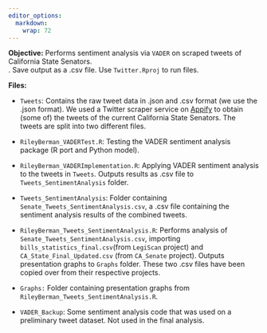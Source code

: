 ```yaml
---
editor_options: 
  markdown: 
    wrap: 72
---
```


**Objective:** Performs sentiment analysis via `VADER` on scraped tweets of California State Senators.  
. Save output as a .csv file. Use `Twitter.Rproj` to run files. 

**Files:**

-   `Tweets`: Contains the raw tweet data in .json and .csv format (we use the .json format). We used a Twitter scraper service on 
    [Appify](https://apify.com/) to obtain (some of) the tweets of the current California State Senators. The tweets are 
    split into two different files. 

-   `RileyBerman_VADERTest.R`: Testing the VADER sentiment analysis package (R port and Python model). 

-   `RileyBerman_VADERImplementation.R`: Applying VADER sentiment analysis to the tweets in `Tweets`. 
    Outputs results as .csv file to `Tweets_SentimentAnalysis` folder. 
    
-   `Tweets_SentimentAnalysis`: Folder containing `Senate_Tweets_SentimentAnalysis.csv`, a .csv file 
    containing the sentiment analysis results of the combined tweets.
    
-   `RileyBerman_Tweets_SentimentAnalysis.R`: Performs analysis of `Senate_Tweets_SentimentAnalysis.csv`, importing
    `bills_statistics_final.csv`(from `LegiScan` project) and `CA_State_Final_Updated.csv` (from `CA_Senate` project). 
    Outputs presentation graphs to `Graphs` folder. These two .csv files have been copied over from their
    respective projects. 

-   `Graphs:` Folder containing presentation graphs from `RileyBerman_Tweets_SentimentAnalysis.R`. 

-   `VADER_Backup`: Some sentiment analysis code that was used on a preliminary tweet dataset. 
    Not used in the final analysis. 
    


